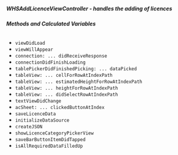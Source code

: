 ##### **WHSAddLicenceViewController** - handles the adding of licences

###### **Methods and Calculated Variables**
- `viewDidLoad`
- `viewWillAppear`
- `connection: ... didReceiveResponse`
- `connectionDidFinishLoading`
- `tablePickerDidFinishedPicking: ... dataPicked`
- `tableView: ... cellForRowAtIndexPath`
- `tableView: ... estimatedHeightForRowAtIndexPath`
- `tableView: ... heightForRowAtIndexPath`
- `tableView: ... didSelectRowAtIndexPath`
- `textViewDidChange`
- `acSheet: ... clickedButtonAtIndex`
- `saveLicenceData`
- `initializeDataSource`
- `createJSON`
- `showLicenceCategoryPickerView`
- `saveBarButtonItemDidTapped`
- `isAllRequiredDataFilledUp`